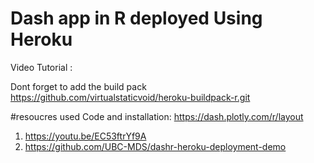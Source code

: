 # Dash app in R deployed Using Heroku
Video Tutorial : 

Dont forget to add the build pack
https://github.com/virtualstaticvoid/heroku-buildpack-r.git




#resoucres used
Code and installation: https://dash.plotly.com/r/layout
1. https://youtu.be/EC53ftrYf9A
2. https://github.com/UBC-MDS/dashr-heroku-deployment-demo
